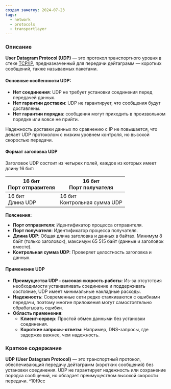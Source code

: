 ```yaml
---
создал заметку: 2024-07-23
tags:
  - network
  - protocols
  - transportlayer
---
```

### Описание

**User Datagram Protocol (UDP)** — это протокол транспортного уровня в стеке [TCP/IP](../../Модель%20TCP%20IP.md), предназначенный для передачи дейтаграмм — коротких сообщений, также называемых пакетами.

#### Основные особенности UDP:

- **Нет соединения**: UDP не требует установки соединения перед передачей данных.
- **Нет гарантии доставки**: UDP не гарантирует, что сообщения будут доставлены.
- **Нет гарантии порядка**: сообщения могут приходить в произвольном порядке или вовсе не прийти.

Надежность доставки данных по сравнению с IP не повышается, что делает UDP протоколом с низким уровнем контроля, но высокой скоростью передачи.

#### Формат заголовка UDP

Заголовок UDP состоит из четырех полей, каждое из которых имеет длину 16 бит:

|16 бит<br>Порт отправителя|16 бит<br>Порт получателя|
|---|---|
|16 бит<br>Длина UDP|16 бит<br>Контрольная сумма UDP|

**Пояснения:**

- **Порт отправителя**: Идентификатор процесса отправителя.
- **Порт получателя**: Идентификатор процесса получателя.
- **Длина UDP**: Общая длина заголовка и данных в байтах. Минимум 8 байт (только заголовок), максимум 65 515 байт (данные и заголовок вместе).
- **Контрольная сумма UDP**: Проверяет целостность заголовка и данных.

#### Применение UDP

- **Преимущества UDP – высокая скорость работы**: Из-за отсутствия необходимости устанавливать соединение и поддерживать состояние, UDP имеет минимальные накладные расходы.
- **Надежность**: Современные сети редко сталкиваются с ошибками передачи, поэтому многие приложения могут самостоятельно обрабатывать ошибки.
- **Область применения**:
    - **Клиент-сервер**: Простой обмен данными без установки соединения.
    - **Короткие запросы-ответы**: Например, DNS-запросы, где задержка важнее, чем надежность.

### Краткое содержание
**UDP (User Datagram Protocol)** — это транспортный протокол, обеспечивающий передачу дейтаграмм (коротких сообщений) без установки соединения. UDP не гарантирует надежность или сохранение порядка сообщений, но обладает преимуществом высокой скорости передачи. ^10f9cc